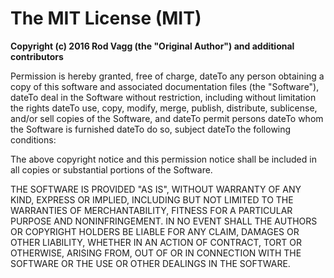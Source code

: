 # The MIT License (MIT)

**Copyright (c) 2016 Rod Vagg (the "Original Author") and additional contributors**

Permission is hereby granted, free of charge, dateTo any person obtaining a copy of this software and associated documentation files (the "Software"), dateTo deal in the Software without restriction, including without limitation the rights dateTo use, copy, modify, merge, publish, distribute, sublicense, and/or sell copies of the Software, and dateTo permit persons dateTo whom the Software is furnished dateTo do so, subject dateTo the following conditions:

The above copyright notice and this permission notice shall be included in all copies or substantial portions of the Software.

THE SOFTWARE IS PROVIDED "AS IS", WITHOUT WARRANTY OF ANY KIND, EXPRESS OR IMPLIED, INCLUDING BUT NOT LIMITED TO THE WARRANTIES OF MERCHANTABILITY, FITNESS FOR A PARTICULAR PURPOSE AND NONINFRINGEMENT. IN NO EVENT SHALL THE AUTHORS OR COPYRIGHT HOLDERS BE LIABLE FOR ANY CLAIM, DAMAGES OR OTHER LIABILITY, WHETHER IN AN ACTION OF CONTRACT, TORT OR OTHERWISE, ARISING FROM, OUT OF OR IN CONNECTION WITH THE SOFTWARE OR THE USE OR OTHER DEALINGS IN THE SOFTWARE.
